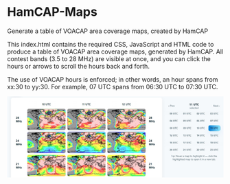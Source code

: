# HamCAP-Maps
Generate a table of VOACAP area coverage maps, created by HamCAP

This index.html contains the required CSS, JavaScript and HTML code to produce a table of VOACAP area coverage maps, generated by HamCAP. All contest bands (3.5 to 28 MHz) are visible at once, and you can click the hours or arrows to scroll the hours back and forth.

The use of VOACAP hours is enforced; in other words, an hour spans from xx:30 to yy:30. For example, 07 UTC spans from 06:30 UTC to 07:30 UTC.

![](hamcap-maps.jpg "")
